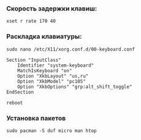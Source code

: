### Скорость задержки клавиш:
```
xset r rate 170 40
```
### Раскладка клавиатуры:
```
sudo nano /etc/X11/xorg.conf.d/00-keyboard.conf
```
```
Section "InputClass"  
    Identifier "system-keyboard"  
    MatchIsKeyboard "on"  
    Option "XkbLayout" "us,ru"  
    Option "XkbModel" "pc105"  
    Option "XkbOptions" "grp:alt_shift_toggle"  
EndSection  
```
```
reboot
```
### Установка пакетов
```
sudo pacman -S duf micro man htop
```
